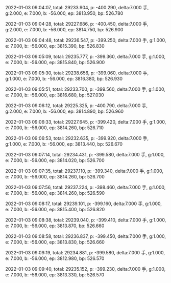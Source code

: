 2022-01-03 09:04:07, total: 29233.904, p: -400.290, delta:7.000 手, g:2.000, e: 7.000, b: -56.000, ep: 3813.950, bp: 526.780

2022-01-03 09:04:28, total: 29227.686, p: -400.450, delta:7.000 手, g:2.000, e: 7.000, b: -56.000, ep: 3814.750, bp: 526.900

2022-01-03 09:04:48, total: 29236.547, p: -399.250, delta:7.000 手, g:1.000, e: 7.000, b: -56.000, ep: 3815.390, bp: 526.830

2022-01-03 09:05:09, total: 29235.777, p: -399.360, delta:7.000 手, g:1.000, e: 7.000, b: -56.000, ep: 3815.840, bp: 526.900

2022-01-03 09:05:30, total: 29238.656, p: -399.060, delta:7.000 手, g:1.000, e: 7.000, b: -56.000, ep: 3816.380, bp: 526.930

2022-01-03 09:05:51, total: 29233.700, p: -399.560, delta:7.000 手, g:1.000, e: 7.000, b: -56.000, ep: 3816.680, bp: 527.030

2022-01-03 09:06:12, total: 29225.325, p: -400.790, delta:7.000 手, g:2.000, e: 7.000, b: -56.000, ep: 3814.890, bp: 526.960

2022-01-03 09:06:33, total: 29227.645, p: -399.420, delta:7.000 手, g:1.000, e: 7.000, b: -56.000, ep: 3814.260, bp: 526.710

2022-01-03 09:06:53, total: 29232.635, p: -399.920, delta:7.000 手, g:1.000, e: 7.000, b: -56.000, ep: 3813.440, bp: 526.670

2022-01-03 09:07:14, total: 29234.431, p: -399.580, delta:7.000 手, g:1.000, e: 7.000, b: -56.000, ep: 3814.020, bp: 526.700

2022-01-03 09:07:35, total: 29237.110, p: -399.340, delta:7.000 手, g:1.000, e: 7.000, b: -56.000, ep: 3814.260, bp: 526.700

2022-01-03 09:07:56, total: 29237.224, p: -398.460, delta:7.000 手, g:1.000, e: 7.000, b: -56.000, ep: 3814.260, bp: 526.590

2022-01-03 09:08:17, total: 29239.101, p: -399.160, delta:7.000 手, g:1.000, e: 7.000, b: -56.000, ep: 3815.400, bp: 526.820

2022-01-03 09:08:38, total: 29239.040, p: -399.410, delta:7.000 手, g:1.000, e: 7.000, b: -56.000, ep: 3813.870, bp: 526.660

2022-01-03 09:08:58, total: 29236.837, p: -399.450, delta:7.000 手, g:1.000, e: 7.000, b: -56.000, ep: 3813.830, bp: 526.660

2022-01-03 09:09:19, total: 29234.881, p: -399.580, delta:7.000 手, g:1.000, e: 7.000, b: -56.000, ep: 3812.980, bp: 526.570

2022-01-03 09:09:40, total: 29235.152, p: -399.230, delta:7.000 手, g:1.000, e: 7.000, b: -56.000, ep: 3813.330, bp: 526.570
